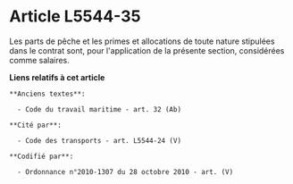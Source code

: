 # Article L5544-35

Les parts de pêche et les primes et allocations de toute nature stipulées dans le contrat sont, pour l'application de la
présente section, considérées comme salaires.

**Liens relatifs à cet article**

	**Anciens textes**:

	  - Code du travail maritime - art. 32 (Ab)

	**Cité par**:

	  - Code des transports - art. L5544-24 (V)

	**Codifié par**:

	  - Ordonnance n°2010-1307 du 28 octobre 2010 - art. (V)
